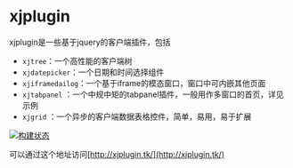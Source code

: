 xjplugin
========

xjplugin是一些基于jquery的客户端插件，包括
- `xjtree`：一个高性能的客户端树  
- `xjdatepicker`：一个日期和时间选择组件 
- `xjiframedailog`：一个基于iframe的模态窗口，窗口中可内嵌其他页面
- `xjtabpanel` ：一个中规中矩的tabpanel插件，一般用作多窗口的首页，详见示例 
- `xjgrid` ：一个异步的客户端数据表格控件，简单，易用，易于扩展

[![构建状态](https://travis-ci.org/xuanye/xjplugin.png?branch=master)](https://travis-ci.org/xuanye/xjplugin)


可以通过这个地址访问[http://xjplugin.tk/](http://xjplugin.tk/) 